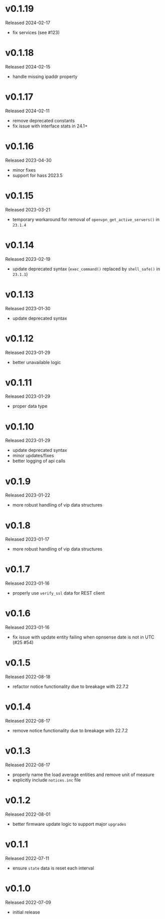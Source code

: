 # v0.1.19

Released 2024-02-17

- fix services (see #123)

# v0.1.18

Released 2024-02-15

- handle missing ipaddr property

# v0.1.17

Released 2024-02-11

- remove deprecated constants
- fix issue with interface stats in 24.1+

# v0.1.16

Released 2023-04-30

- minor fixes
- support for hass 2023.5

# v0.1.15

Released 2023-03-21

- temporary workaround for removal of `openvpn_get_active_servers()` in `23.1.4`

# v0.1.14

Released 2023-02-19

- update deprecated syntax (`exec_command()` replaced by `shell_safe()` in `23.1.1`)

# v0.1.13

Released 2023-01-30

- update deprecated syntax

# v0.1.12

Released 2023-01-29

- better unavailable logic

# v0.1.11

Released 2023-01-29

- proper data type

# v0.1.10

Released 2023-01-29

- update deprecated syntax
- minor updates/fixes
- better logging of api calls

# v0.1.9

Released 2023-01-22

- more robust handling of vip data structures

# v0.1.8

Released 2023-01-17

- more robust handling of vip data structures

# v0.1.7

Released 2023-01-16

- properly use `verify_ssl` data for REST client

# v0.1.6

Released 2023-01-16

- fix issue with update entity failing when opnsense date is not in UTC (#25 #54)

# v0.1.5

Released 2022-08-18

- refactor notice functionality due to breakage with 22.7.2

# v0.1.4

Released 2022-08-17

- remove notice functionality due to breakage with 22.7.2

# v0.1.3

Released 2022-08-17

- properly name the load average entities and remove unit of measure
- explicitly include `notices.inc` file

# v0.1.2

Released 2022-08-01

- better firmware update logic to support major `upgrades`

# v0.1.1

Released 2022-07-11

- ensure `state` data is reset each interval

# v0.1.0

Released 2022-07-09

- initial release
